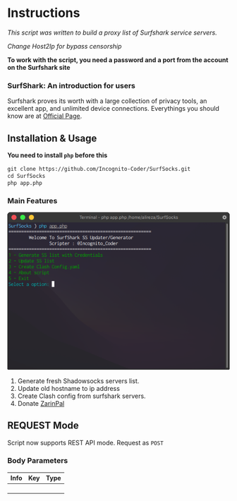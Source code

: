 # Instructions
*This script was written to build a proxy list of Surfshark service servers.*

*Change Host2Ip for bypass censorship*

__To work with the script, you need a password and a port from the account on the Surfshark site__
### SurfShark: An introduction for users
Surfshark proves its worth with a large collection of privacy tools, an excellent app, and unlimited device connections.
Everythings you should know are at [Official Page](https://surfshark.com/features).
## Installation & Usage
__You need to install `php` before this__
```
git clone https://github.com/Incognito-Coder/SurfSocks.git
cd SurfSocks
php app.php
```
### Main Features
![Screenshot](https://github.com/Incognito-Coder/SurfSocks/blob/main/img/main.png "Application")
1. Generate fresh Shadowsocks servers list.
2. Update old hostname to ip address
3. Create Clash config from surfshark servers.
4. Donate [ZarinPal](https://zarinp.al/@incognito)

## REQUEST Mode
Script now supports REST API mode.
Request as `POST`
### Body Parameters
| Info  | Key  | Type  |
|---|---|---|
|   |   |   |
|   |   |   |
|   |   |   |
|   |   |   |